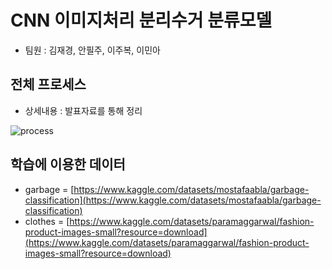 # CNN 이미지처리 분리수거 분류모델

- 팀원 : 김재경, 안필주, 이주복, 이민아

## 전체 프로세스

- 상세내용 : 발표자료를 통해 정리

![process](https://github.com/PiljuAn/CNN_project/assets/158863314/aa23ef4b-55aa-4e03-80c8-8f5fd33236d1)

## 학습에 이용한 데이터
- garbage = [https://www.kaggle.com/datasets/mostafaabla/garbage-classification](https://www.kaggle.com/datasets/mostafaabla/garbage-classification)<br>
- clothes = [https://www.kaggle.com/datasets/paramaggarwal/fashion-product-images-small?resource=download](https://www.kaggle.com/datasets/paramaggarwal/fashion-product-images-small?resource=download)
